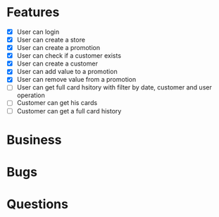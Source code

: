 # Features
- [x] User can login
- [x] User can create a store
- [x] User can create a promotion
- [x] User can check if a customer exists
- [x] User can create a customer
- [x] User can add value to a promotion
- [x] User can remove value from a promotion
- [ ] User can get full card hsitory with filter by date, customer and user operation
- [ ] Customer can get his cards
- [ ] Customer can get a full card history

# Business

# Bugs

# Questions